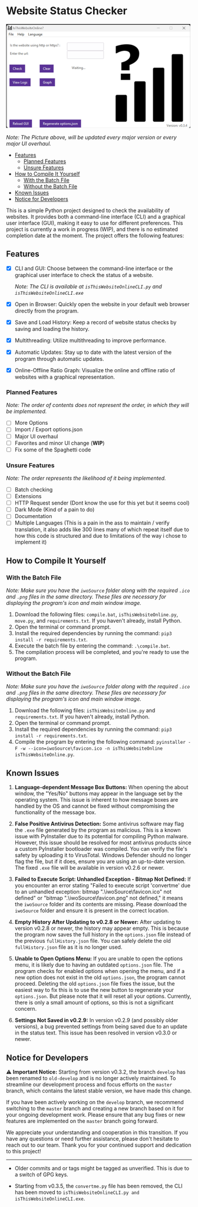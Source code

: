 # Website Status Checker

![Interface](https://raw.githubusercontent.com/jinx420/isThisWebsiteOnline/master/misc/main-window2.png)

*Note: The Picture above, will be updated every major version or every major UI overhaul.*

- [Features](#features)
  - [Planned Features](#planned-features)
  - [Unsure Features](#unsure-features)
- [How to Compile It Yourself](#how-to-compile-it-yourself)
  - [With the Batch File](#with-the-batch-file)
  - [Without the Batch File](#without-the-batch-file)
- [Known Issues](#known-issues)
- [Notice for Developers](#notice-for-developers)

This is a simple Python project designed to check the availability of websites. It provides both a command-line interface (CLI) and a graphical user interface (GUI), making it easy to use for different preferences. This project is currently a work in progress (WIP), and there is no estimated completion date at the moment. The project offers the following features:

## Features

- [x] CLI and GUI: Choose between the command-line interface or the graphical user interface to check the status of a website. 

    *Note: The CLI is available at `isThisWebsiteOnlineCLI.py` and `isThisWebsiteOnlineCLI.exe`*

- [x] Open in Browser: Quickly open the website in your default web browser directly from the program.
- [x] Save and Load History: Keep a record of website status checks by saving and loading the history.
- [x] Multithreading: Utilize multithreading to improve performance.
- [x] Automatic Updates: Stay up to date with the latest version of the program through automatic updates.
- [x] Online-Offline Ratio Graph: Visualize the online and offline ratio of websites with a graphical representation.

### Planned Features

*Note: The order of contents does not represent the order, in which they will be implemented.*

- [ ] More Options
- [ ] Import / Export options.json
- [ ] Major UI overhaul
- [ ] Favorites and minor UI change (**WIP**)
- [ ] Fix some of the Spaghetti code

### Unsure Features

*Note: The order represents the likelihood of it being implemented.*

- [ ] Batch checking
- [ ] Extensions 
- [ ] HTTP Request sender (Dont know the use for this yet but it seems cool)
- [ ] Dark Mode (Kind of a pain to do)
- [ ] Documentation
- [ ] Multiple Languages (This is a pain in the ass to maintain / verify translation, it also adds like 300 lines many of which repeat itself due to how this code is structured and due to limitations of the way i chose to implement it)

## How to Compile It Yourself

### With the Batch File

*Note: Make sure you have the `iwoSource` folder along with the required `.ico` and `.png` files in the same directory. These files are necessary for displaying the program's icon and main window image.*

1. Download the following files: `compile.bat`, `isThisWebsiteOnline.py`, `move.py`, and `requirements.txt`. If you haven't already, install Python.
2. Open the terminal or command prompt.
3. Install the required dependencies by running the command: `pip3 install -r requirements.txt`.
4. Execute the batch file by entering the command: `.\compile.bat`.
5. The compilation process will be completed, and you're ready to use the program.

### Without the Batch File

*Note: Make sure you have the `iwoSource` folder along with the required `.ico` and `.png` files in the same directory. These files are necessary for displaying the program's icon and main window image.*

1. Download the following files: `isThisWebsiteOnline.py` and `requirements.txt`. If you haven't already, install Python.
2. Open the terminal or command prompt.
3. Install the required dependencies by running the command: `pip3 install -r requirements.txt`.
4. Compile the program by entering the following command: `pyinstaller -F -w --icon=iwoSource\favicon.ico -n isThisWebsiteOnline isThisWebsiteOnline.py`.

## Known Issues

1. **Language-dependent Message Box Buttons:** When opening the about window, the "Yes/No" buttons may appear in the language set by the operating system. This issue is inherent to how message boxes are handled by the OS and cannot be fixed without compromising the functionality of the message box.

2. **False Positive Antivirus Detection:** Some antivirus software may flag the `.exe` file generated by the program as malicious. This is a known issue with PyInstaller due to its potential for compiling Python malware. However, this issue should be resolved for most antivirus products since a custom PyInstaller bootloader was compiled. You can verify the file's safety by uploading it to VirusTotal. Windows Defender should no longer flag the file, but if it does, ensure you are using an up-to-date version. The fixed `.exe` file will be available in version v0.2.6 or newer.

3. **Failed to Execute Script: Unhandled Exception - Bitmap Not Defined:** If you encounter an error stating "Failed to execute script 'convertme' due to an unhandled exception: bitmap ".\iwoSource\favicon.ico" not defined" or "bitmap ".\iwoSource\favicon.png" not defined," it means the `iwoSource` folder and its contents are missing. Please download the `iwoSource` folder and ensure it is present in the correct location.

4. **Empty History After Updating to v0.2.8 or Newer:** After updating to version v0.2.8 or newer, the history may appear empty. This is because the program now saves the full history in the `options.json` file instead of the previous `fullHistory.json` file. You can safely delete the old `fullHistory.json` file as it is no longer used.

5. **Unable to Open Options Menu:** If you are unable to open the options menu, it is likely due to having an outdated `options.json` file. The program checks for enabled options when opening the menu, and if a new option does not exist in the old `options.json`, the program cannot proceed. Deleting the old `options.json` file fixes the issue, but the easiest way to fix this is to use the new button to regenerate your `options.json`. But please note that it will reset all your options. Currently, there is only a small amount of options, so this is not a significant concern.

6. **Settings Not Saved in v0.2.9:** In version v0.2.9 (and possibly older versions), a bug prevented settings from being saved due to an update in the status text. This issue has been resolved in version v0.3.0 or newer.

## Notice for Developers

⚠️ **Important Notice:** Starting from version v0.3.2, the branch `develop` has been renamed to `old-develop` and is no longer actively maintained. To streamline our development process and focus efforts on the `master` branch, which contains the latest stable version, we have made this change.

If you have been actively working on the `develop` branch, we recommend switching to the `master` branch and creating a new branch based on it for your ongoing development work. Please ensure that any bug fixes or new features are implemented on the `master` branch going forward.

We appreciate your understanding and cooperation in this transition. If you have any questions or need further assistance, please don't hesitate to reach out to our team. Thank you for your continued support and dedication to this project!

---

- Older commits and or tags might be tagged as unverified. This is due to a switch of GPG keys.

- Starting from v0.3.5, the `convertme.py` file has been removed, the CLI has been moved to `isThisWebsiteOnlineCLI.py and isThisWebsiteOnlineCLI.exe`. 
